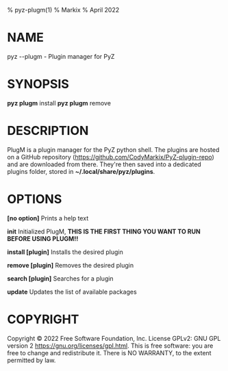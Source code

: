 % pyz-plugm(1)
% Markix
% April 2022

# NAME
pyz --plugm - Plugin manager for PyZ

# SYNOPSIS
**pyz plugm** install
**pyz plugm** remove

# DESCRIPTION

PlugM is a plugin manager for the PyZ python shell. The plugins are hosted on a GitHub repository (https://github.com/CodyMarkix/PyZ-plugin-repo) and are downloaded from there. They're then saved into a dedicated plugins folder, stored in **~/.local/share/pyz/plugins**.

# OPTIONS

**[no option]**     Prints a help text

**init**    Initialized PlugM, **THIS IS THE FIRST THING YOU WANT TO RUN BEFORE USING PLUGM!!**

**install [plugin]**    Installs the desired plugin

**remove [plugin]**     Removes the desired plugin

**search [plugin]**     Searches for a plugin

**update**     Updates the list of available packages

# COPYRIGHT

Copyright © 2022 Free Software Foundation, Inc. License GPLv2: GNU
GPL version 2 <https://gnu.org/licenses/gpl.html>.
This is free software: you are free to change and redistribute it.
There is NO WARRANTY, to the extent permitted by law.